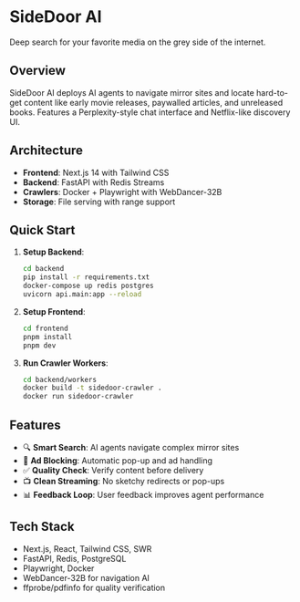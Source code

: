 # SideDoor AI

Deep search for your favorite media on the grey side of the internet.

## Overview

SideDoor AI deploys AI agents to navigate mirror sites and locate hard-to-get content like early movie releases, paywalled articles, and unreleased books. Features a Perplexity-style chat interface and Netflix-like discovery UI.

## Architecture

- **Frontend**: Next.js 14 with Tailwind CSS
- **Backend**: FastAPI with Redis Streams
- **Crawlers**: Docker + Playwright with WebDancer-32B
- **Storage**: File serving with range support

## Quick Start

1. **Setup Backend**:
   ```bash
   cd backend
   pip install -r requirements.txt
   docker-compose up redis postgres
   uvicorn api.main:app --reload
   ```

2. **Setup Frontend**:
   ```bash
   cd frontend
   pnpm install
   pnpm dev
   ```

3. **Run Crawler Workers**:
   ```bash
   cd backend/workers
   docker build -t sidedoor-crawler .
   docker run sidedoor-crawler
   ```

## Features

- 🔍 **Smart Search**: AI agents navigate complex mirror sites
- 🚫 **Ad Blocking**: Automatic pop-up and ad handling
- ✅ **Quality Check**: Verify content before delivery
- 📺 **Clean Streaming**: No sketchy redirects or pop-ups
- 📊 **Feedback Loop**: User feedback improves agent performance

## Tech Stack

- Next.js, React, Tailwind CSS, SWR
- FastAPI, Redis, PostgreSQL
- Playwright, Docker
- WebDancer-32B for navigation AI
- ffprobe/pdfinfo for quality verification
